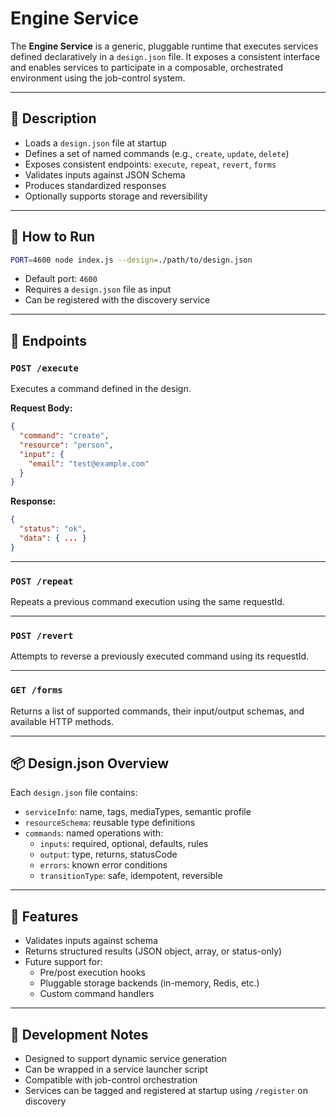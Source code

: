# Engine Service

The **Engine Service** is a generic, pluggable runtime that executes services defined declaratively in a `design.json` file. It exposes a consistent interface and enables services to participate in a composable, orchestrated environment using the job-control system.

---

## 📄 Description

- Loads a `design.json` file at startup
- Defines a set of named commands (e.g., `create`, `update`, `delete`)
- Exposes consistent endpoints: `execute`, `repeat`, `revert`, `forms`
- Validates inputs against JSON Schema
- Produces standardized responses
- Optionally supports storage and reversibility

---

## 🚀 How to Run

```bash
PORT=4600 node index.js --design=./path/to/design.json
```

- Default port: `4600`
- Requires a `design.json` file as input
- Can be registered with the discovery service

---

## 🔗 Endpoints

### `POST /execute`

Executes a command defined in the design.

**Request Body:**
```json
{
  "command": "create",
  "resource": "person",
  "input": {
    "email": "test@example.com"
  }
}
```

**Response:**
```json
{
  "status": "ok",
  "data": { ... }
}
```

---

### `POST /repeat`

Repeats a previous command execution using the same requestId.

---

### `POST /revert`

Attempts to reverse a previously executed command using its requestId.

---

### `GET /forms`

Returns a list of supported commands, their input/output schemas, and available HTTP methods.

---

## 📦 Design.json Overview

Each `design.json` file contains:

- `serviceInfo`: name, tags, mediaTypes, semantic profile
- `resourceSchema`: reusable type definitions
- `commands`: named operations with:
  - `inputs`: required, optional, defaults, rules
  - `output`: type, returns, statusCode
  - `errors`: known error conditions
  - `transitionType`: safe, idempotent, reversible

---

## 🧪 Features

- Validates inputs against schema
- Returns structured results (JSON object, array, or status-only)
- Future support for:
  - Pre/post execution hooks
  - Pluggable storage backends (in-memory, Redis, etc.)
  - Custom command handlers

---

## 🧰 Development Notes

- Designed to support dynamic service generation
- Can be wrapped in a service launcher script
- Compatible with job-control orchestration
- Services can be tagged and registered at startup using `/register` on discovery